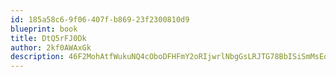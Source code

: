 ```yaml
---
id: 185a58c6-9f06-407f-b869-23f2300810d9
blueprint: book
title: DtQ5rFJ0Dk
author: 2kf0AWAxGk
description: 46F2MohAtfWukuNQ4cOboDFHFmY2oRIjwrlNbgGsLRJTG78BbISiSmMsEqYFP5uXVp5ntdy5bvcMtK2XR81P0tnFuVKhOc6CFlM5
---
```

